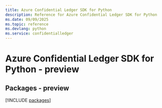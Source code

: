 ```yaml
---
title: Azure Confidential Ledger SDK for Python
description: Reference for Azure Confidential Ledger SDK for Python
ms.date: 09/09/2025
ms.topic: reference
ms.devlang: python
ms.service: confidentialledger
---
```

# Azure Confidential Ledger SDK for Python - preview
## Packages - preview
[!INCLUDE [packages](confidential-ledger-index.md)]